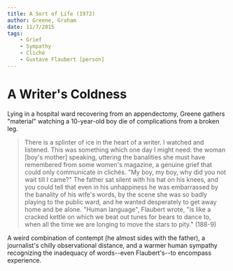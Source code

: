 ```yaml
---
title: A Sort of Life (1972)
author: Greene, Graham
date: 11/7/2015
tags: 
    - Grief
    - Sympathy
    - Cliché
    - Gustave Flaubert [person]
---
```


# A Writer's Coldness

Lying in a hospital ward recovering from an appendectomy, Greene gathers "material" watching a 10-year-old boy die of complications from a broken leg.

> There is a splinter of ice in the heart of a writer. I watched and listened. This was something which one day I might need: the woman [boy's mother] speaking, uttering the banalities she must have remembered from some women's magazine, a genuine grief that could only communicate in clichés. "My boy, my boy, why did you not wait till I came?" The father sat silent with his hat on his knees, and you could tell that even in his unhappiness he was embarrassed by the banality of his wife's words, by the scene she was so badly playing to the public ward, and he wanted desperately to get away home and be alone. "Human language", Flaubert wrote, "is like a cracked kettle on which we beat out tunes for bears to dance to, when all the time we are longing to move the stars to pity." (188-9)

A weird combination of contempt (he almost sides with the father), a journalist's chilly observational distance, and a warmer human sympathy recognizing the inadequacy of words--even Flaubert's--to encompass experience.
